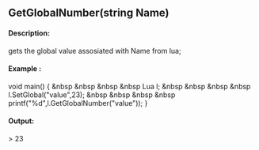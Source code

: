## GetGlobalNumber(string Name)
#### Description:
gets the global value assosiated with Name from lua;
#### Example :
void main() {
&nbsp &nbsp &nbsp &nbsp Lua l;
&nbsp &nbsp &nbsp &nbsp l.SetGlobal("value",23);
&nbsp &nbsp &nbsp &nbsp printf("%d",l.GetGlobalNumber("value"));
}

#### Output:
\> 23